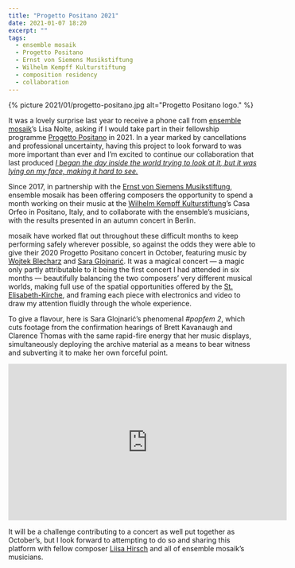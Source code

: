 ```yaml
---
title: "Progetto Positano 2021"
date: 2021-01-07 18:20
excerpt: ""
tags:
  - ensemble mosaik
  - Progetto Positano
  - Ernst von Siemens Musikstiftung
  - Wilhelm Kempff Kulturstiftung
  - composition residency
  - collaboration
---
```

{% picture 2021/01/progetto-positano.jpg alt="Progetto Positano logo." %}

It was a lovely surprise last year to receive a phone call from
[ensemble mosaik][em]’s Lisa Nolte, asking if I would take part in their
fellowship programme [Progetto Positano][pp] in 2021. In a year marked by
cancellations and professional uncertainty, having this project to look
forward to was more important than ever and I’m excited to continue our
collaboration that last produced [_I began the day inside the world trying to look at it, but it was lying on my face, making it hard to see._][ibtd]

Since 2017, in partnership with the [Ernst von Siemens Musikstiftung][evs],
ensemble mosaik has been offering composers the opportunity to spend a month
working on their music at the [Wilhelm Kempff Kulturstiftung][wkk]’s
Casa Orfeo in Positano, Italy, and to collaborate with the ensemble’s musicians,
with the results presented in an autumn concert in Berlin.

mosaik have worked flat out throughout these
difficult months to keep performing safely wherever possible, so against the
odds they were able to give their 2020 Progetto Positano concert in October,
featuring music by [Wojtek Blecharz][wb] and [Sara Glojnarić][sg]. It was a
magical concert — a magic only partly attributable to it being the first
concert I had attended in six months — beautifully balancing the two composers’
very different musical worlds, making full use of the spatial opportunities
offered by the [St. Elisabeth-Kirche][sek], and framing each piece with
electronics and video to draw my attention fluidly through the whole experience.

To give a flavour, here is Sara Glojnarić’s phenomenal _#popfem&nbsp;2_, which cuts
footage from the confirmation hearings of Brett Kavanaugh and Clarence Thomas
with the same rapid-fire energy that her music displays, simultaneously
deploying the archive material as a means to bear witness and subverting it
to make her own forceful point.

<p class="embed-container"><iframe width="560" height="315" src="https://www.youtube-nocookie.com/embed/Mt-n16k0A0g" frameborder="0" allow="accelerometer; encrypted-media; gyroscope; picture-in-picture" allowfullscreen></iframe></p>

It will be a challenge contributing to a concert as well put together as
October’s, but I look forward to attempting to do so and sharing this
platform with fellow composer [Liisa Hirsch][lh] and all of ensemble mosaik’s
musicians.

[em]: http://www.ensemble-mosaik.de/
[pp]: https://progettopositano.org/
[evs]: http://www.evs-musikstiftung.ch/
[wkk]: https://www.wilhelm-kempff-kulturstiftung.de/
[ibtd]: /2018/11/i-began-the-day-inside-the-world-trying-to-look-at-it-but-it-was-lying-on-my-face-making-it-hard-to-see/
[sg]: https://saraglojnaric.com/
[wb]: http://wojtekblecharz.com/
[sek]: https://www.elisabeth.berlin/de/kulturorte/st-elisabeth
[lh]: https://emic.ee/liisa-hirsch
